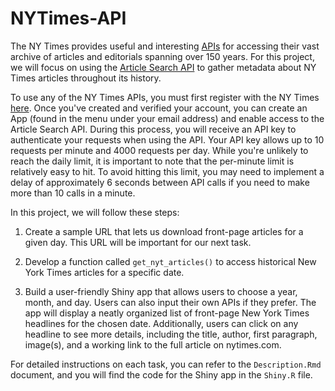 # NYTimes-API

The NY Times provides useful and interesting [APIs](https://developer.nytimes.com/) for accessing their vast archive of articles and editorials spanning over 150 years. For this project, we will focus on using the [Article Search API](https://developer.nytimes.com/docs/articlesearch-product/1/overview) to gather metadata about NY Times articles throughout its history.

To use any of the NY Times APIs, you must first register with the NY Times [here](https://developer.nytimes.com/accounts/create). Once you've created and verified your account, you can create an App (found in the menu under your email address) and enable access to the Article Search API. During this process, you will receive an API key to authenticate your requests when using the API. Your API key allows up to 10 requests per minute and 4000 requests per day. While you're unlikely to reach the daily limit, it is important to note that the per-minute limit is relatively easy to hit. To avoid hitting this limit, you may need to implement a delay of approximately 6 seconds between API calls if you need to make more than 10 calls in a minute.

In this project, we will follow these steps:

1. Create a sample URL that lets us download front-page articles for a given day. This URL will be important for our next task.

2. Develop a function called `get_nyt_articles()` to access historical New York Times articles for a specific date.

3. Build a user-friendly Shiny app that allows users to choose a year, month, and day. Users can also input their own APIs if they prefer. The app will display a neatly organized list of front-page New York Times headlines for the chosen date. Additionally, users can click on any headline to see more details, including the title, author, first paragraph, image(s), and a working link to the full article on nytimes.com.

For detailed instructions on each task, you can refer to the `Description.Rmd` document, and you will find the code for the Shiny app in the `Shiny.R` file.
